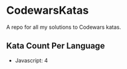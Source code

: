 # CodewarsKatas
A repo for all my solutions to Codewars katas. 

## Kata Count Per Language
* Javascript: 4